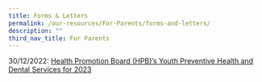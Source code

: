 ```yaml
---
title: Forms & Letters
permalink: /our-resources/For-Parents/forms-and-letters/
description: ""
third_nav_title: For Parents
---
```

30/12/2022:  [Health Promotion Board (HPB)’s Youth Preventive Health and Dental Services for 2023](/files/Letter%20to%20P1%20Parents.pdf)